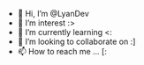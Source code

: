 - 👋 Hi, I’m @LyanDev
- 👀 I’m interest :>
- 🌱 I’m currently learning <:
- 💞️ I’m looking to collaborate on :]
- 📫 How to reach me ... [:

<!---
LyanDev/LyanDev is a ✨ special ✨ repository because its `README.md` (this file) appears on your GitHub profile.
You can click the Preview link to take a look at your changes.
--->
